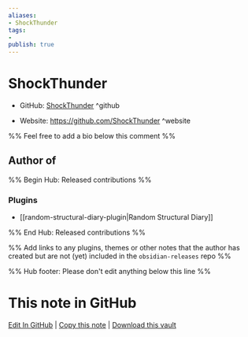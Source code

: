 ```yaml
---
aliases:
- ShockThunder
tags:
- 
publish: true
---
```


# ShockThunder

- GitHub: [ShockThunder](https://github.com/ShockThunder/) ^github
<!-- - Discord: `@` ^discord-->
- Website: <https://github.com/ShockThunder> ^website
<!-- - [[Publish sites|Publish site]]: ^publish-->

%% Feel free to add a bio below this comment %%


## Author of

%% Begin Hub: Released contributions %%
### Plugins
- [[random-structural-diary-plugin|Random Structural Diary]]

%% End Hub: Released contributions %%

%% Add links to any plugins, themes or other notes that the author has created but are not (yet) included in the `obsidian-releases` repo %%

<!--
### Unlisted plugins
-->

<!--
### Others
-->

<!--
## Sponsor this author
-->

<!-- - [[GitHub sponsors]]: [Sponsor @ShockThunder on GitHub Sponsors](https://github.com/sponsors/ShockThunder) ^github-sponsor-->
<!-- - [[Buy me a coffee]]: <https://> ^buy-me-a-coffee-->
<!-- - [[PayPal]]: <https://> ^paypal-->
<!-- - [[Patreon]]: <https://> ^patreon-->

<!--
## Follow this author
-->

<!-- - [[YouTube Channels|On YouTube]]: <https://> ^youtube-->
<!-- - Twitter: <https://> ^twitter-->
<!-- - ... -->

%% Hub footer: Please don't edit anything below this line %%

# This note in GitHub

<span class="git-footer">[Edit In GitHub](https://github.dev/obsidian-community/obsidian-hub/blob/main/01%20-%20Community/People/ShockThunder.md "git-hub-edit-note") | [Copy this note](https://raw.githubusercontent.com/obsidian-community/obsidian-hub/main/01%20-%20Community/People/ShockThunder.md "git-hub-copy-note") | [Download this vault](https://github.com/obsidian-community/obsidian-hub/archive/refs/heads/main.zip "git-hub-download-vault") </span>
